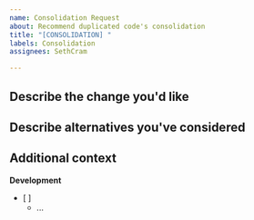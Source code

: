 ```yaml
---
name: Consolidation Request
about: Recommend duplicated code's consolidation
title: "[CONSOLIDATION] "
labels: Consolidation
assignees: SethCram

---
```


**Describe the change you'd like**
- 

**Describe alternatives you've considered**
- 

**Additional context**
- 

**Development**
- [ ] 
  - ...
